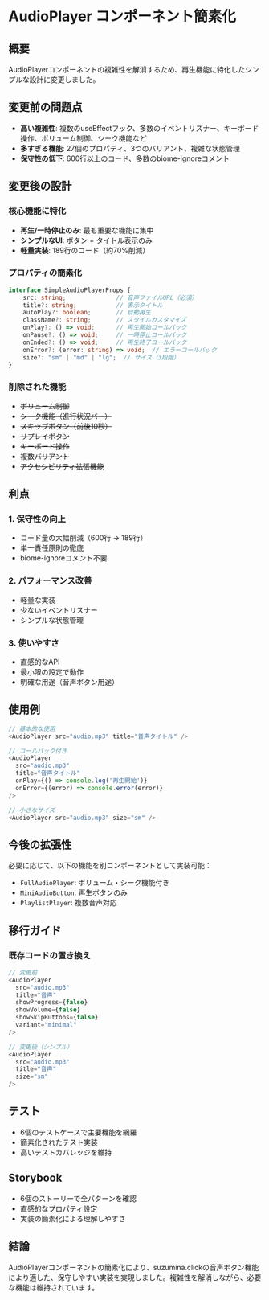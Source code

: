 # AudioPlayer コンポーネント簡素化

## 概要

AudioPlayerコンポーネントの複雑性を解消するため、再生機能に特化したシンプルな設計に変更しました。

## 変更前の問題点

- **高い複雑性**: 複数のuseEffectフック、多数のイベントリスナー、キーボード操作、ボリューム制御、シーク機能など
- **多すぎる機能**: 27個のプロパティ、3つのバリアント、複雑な状態管理
- **保守性の低下**: 600行以上のコード、多数のbiome-ignoreコメント

## 変更後の設計

### 核心機能に特化
- **再生/一時停止のみ**: 最も重要な機能に集中
- **シンプルなUI**: ボタン + タイトル表示のみ
- **軽量実装**: 189行のコード（約70%削減）

### プロパティの簡素化

```typescript
interface SimpleAudioPlayerProps {
	src: string;              // 音声ファイルURL（必須）
	title?: string;           // 表示タイトル
	autoPlay?: boolean;       // 自動再生
	className?: string;       // スタイルカスタマイズ
	onPlay?: () => void;      // 再生開始コールバック
	onPause?: () => void;     // 一時停止コールバック
	onEnded?: () => void;     // 再生終了コールバック
	onError?: (error: string) => void;  // エラーコールバック
	size?: "sm" | "md" | "lg";  // サイズ（3段階）
}
```

### 削除された機能
- ~~ボリューム制御~~
- ~~シーク機能（進行状況バー）~~
- ~~スキップボタン（前後10秒）~~
- ~~リプレイボタン~~
- ~~キーボード操作~~
- ~~複数バリアント~~
- ~~アクセシビリティ拡張機能~~

## 利点

### 1. 保守性の向上
- コード量の大幅削減（600行 → 189行）
- 単一責任原則の徹底
- biome-ignoreコメント不要

### 2. パフォーマンス改善
- 軽量な実装
- 少ないイベントリスナー
- シンプルな状態管理

### 3. 使いやすさ
- 直感的なAPI
- 最小限の設定で動作
- 明確な用途（音声ボタン用途）

## 使用例

```typescript
// 基本的な使用
<AudioPlayer src="audio.mp3" title="音声タイトル" />

// コールバック付き
<AudioPlayer 
  src="audio.mp3" 
  title="音声タイトル"
  onPlay={() => console.log('再生開始')}
  onError={(error) => console.error(error)}
/>

// 小さなサイズ
<AudioPlayer src="audio.mp3" size="sm" />
```

## 今後の拡張性

必要に応じて、以下の機能を別コンポーネントとして実装可能：

- `FullAudioPlayer`: ボリューム・シーク機能付き
- `MiniAudioButton`: 再生ボタンのみ
- `PlaylistPlayer`: 複数音声対応

## 移行ガイド

### 既存コードの置き換え

```typescript
// 変更前
<AudioPlayer 
  src="audio.mp3"
  title="音声"
  showProgress={false}
  showVolume={false}
  showSkipButtons={false}
  variant="minimal"
/>

// 変更後（シンプル）
<AudioPlayer 
  src="audio.mp3"
  title="音声"
  size="sm"
/>
```

## テスト

- 6個のテストケースで主要機能を網羅
- 簡素化されたテスト実装
- 高いテストカバレッジを維持

## Storybook

- 6個のストーリーで全パターンを確認
- 直感的なプロパティ設定
- 実装の簡素化による理解しやすさ

## 結論

AudioPlayerコンポーネントの簡素化により、suzumina.clickの音声ボタン機能により適した、保守しやすい実装を実現しました。複雑性を解消しながら、必要な機能は維持されています。